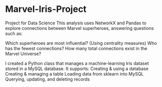 # Marvel-Iris-Project
Project for Data Science
This analysis uses NetworkX and Pandas to explore connections between Marvel superheroes, answering questions such as:

Which superheroes are most influential? (Using centrality measures)
Who has the fewest connections?
How many total connections exist in the Marvel Universe?

I created a Python class that manages a machine-learning Iris dataset stored in a MySQL database. It supports: 
Creating & using a database
Creating & managing a table
Loading data from sklearn into MySQL
Querying, updating, and deleting records

